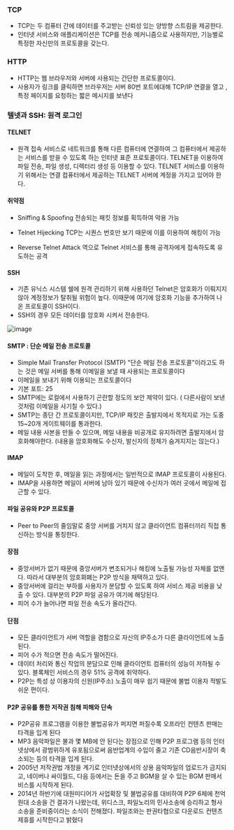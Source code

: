 ### TCP
* TCP는 두 컴퓨터 간에 데이터를 주고받는 신뢰성 있는 양방향 스트림을 제공한다.
* 인터넷 서비스와 애플리케이션은 TCP를 전송 메커니즘으로 사용하지만, 기능별로 특정한 자신만의 프로토콜을 갖는다.

### HTTP
* HTTP는 웹 브라우저와 서버에 사용되는 간단한 프로토콜이다.
* 사용자가 링크를 클릭하면 브라우저는 서버 80번 포트에대해 TCP/IP 연결을 열고 , 특정 페이지를 요청하는 짧은 메시지를 보낸다

### 텔넷과 SSH: 원격 로그인

#### TELNET

* 원격 접속 서비스로 네트워크를 통해 다른 컴퓨터에 연결하여 그 컴퓨터에서 제공하는 서비스를 받을 수 있도록 하는 인터넷 표준 프로토콜이다. TELNET을 이용하여 파일 전송, 파일 생성, 디렉터리 생성 등 이용할 수 있다. TELNET 서비스를 이용하기 위해서는 연결 컴퓨터에서 제공하는 TELNET 서버에 계정을 가지고 있어야 한다.

#### 취약점
* Sniffing & Spoofing
전송되는 패킷 정보를 획득하여 악용 가능

* Telnet Hijecking
TCP는 시퀀스 번호만 보기 때문에 이를 이용하여 해킹이 가능

* Reverse Telnet Attack
역으로 Telnet 서비스를 통해 공격자에게 접속하도록 유도하는 공격

#### SSH
* 기존 유닉스 시스템 쉘에 원격 관리하기 위해 사용하던 Telnet은 암호화가 이뤄지지 않아 계정정보가 탈취될 위험이 높다. 이때문에 여기에 암호화 기능을 추가하여 나온 프로토콜이 SSH이다.
* SSH의 경우 모든 데이터를 암호화 시켜서 전송한다.

![image](https://user-images.githubusercontent.com/108984141/192212059-b64a01c7-0c5b-43cd-83e4-0cbd2628675e.png)

#### SMTP : 단순 메일 전송 프로토콜

* Simple Mail Transfer Protocol (SMTP)
"단순 메일 전송 프로토콜"이라고도 하는 것은 메일 서버를 통해 이메일을 보낼 때 사용되는 프로토콜이다
* 이메일을 보내기 위해 이용되는 프로토콜이다
* 기본 포트: 25
* SMTP에는 로컬에서 사용하기 곤란할 정도의 보안 제약이 있다. ( 다른사람이 보낸 것처럼 이메일을 사기칠 수 있다.)
* SMTP는 종단 간 프로토콜이지만, TCP/IP 패킷은 출발지에서 목적지로 가는 도중 15~20개 게이트웨이를 통과한다.
* 메일 내용 사본을 만들 수 있으며, 메일 내용을 비공개로 유지하려면 출발지에서 암호화해야한다. (내용을 암호화해도 수신자, 발신자의 정체가 숨겨지지는 않는다.)


#### IMAP

* 메일이 도착한 후, 메일을 읽는 과정에서는 일반적으로 IMAP 프로토콜이 사용된다.
* IMAP을 사용하면 메일이 서버에 남아 있기 때문에 수신자가 여러 곳에서 메일에 접근할 수 있다.


#### 파일 공유와 P2P 프로토콜

* Peer to Peer의 줄임말로 중앙 서버를 거치지 않고 클라이언트 컴퓨터끼리 직접 통신하는 방식을 통칭한다.

#### 장점

* 중앙서버가 없기 때문에 중앙서버가 변조되거나 해킹에 노출될 가능성 자체를 없앤다. 따라서 대부분의 암호화폐는 P2P 방식을 채택하고 있다.
* 중앙서버에 걸리는 부하를 사용자가 분담할 수 있도록 하여 서비스 제공 비용을 낮출 수 있다. 대부분의 P2P 파일 공유가 여기에 해당된다.
* 피어 수가 늘어나면 파일 전송 속도가 올라간다.



#### 단점
* 모든 클라이언트가 서버 역할을 겸함으로 자신의 IP주소가 다른 클라이언트에 노출된다.
* 피어 수가 적으면 전송 속도가 떨어진다.
* 데이터 처리와 통신 작업의 분담으로 인해 클라이언트 컴퓨터의 성능이 저하될 수 있다. 블록체인 서비스의 경우 51% 공격에 취약하다.
* P2P는 특성 상 이용자의 신원(IP주소) 노출이 매우 쉽기 때문에 불법 이용자 적발도 쉬운 편이다.


#### P2P 공유를 통한 저작권 침해 피해와 단속
* P2P공유 프로그램을 이용한 불법공유가 퍼지면 퍼질수록 오프라인 컨텐츠 판매는 타격을 입게 된다
* MP3 음악파일은 불과 몇 MB에 안 된다는 장점으로 인해 P2P 프로그램 등의 인터넷상에서 광범위하게 유포됨으로써 음반업계의 수입이 줄고 기존 CD음반시장이 축소되는 등의 타격을 입게 된다.
* 2005년 저작권법 개정을 계기로 인터넷상에서의 상용 음악파일의 업로드가 금지되고, 네이버나 싸이월드, 다음 등에서는 돈을 주고 BGM을 살 수 있는 BGM 판매서비스를 시작하게 된다.
* 2014년 하반기에 대원미디어가 사업확장 및 불법공유를 대비하여 P2P 6체에 천억원대 소송을 건 결과가 나왔는데, 위디스크, 파일노리의 민사소송에 승리하고 형사소송을 준비중이라는 소식이 전해졌다. 파일조와는 판권타협으로 다운로드 컨텐츠 제휴를 시작한다고 밝혔다
